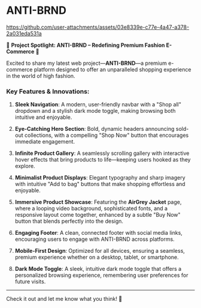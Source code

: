 # ANTI-BRND



https://github.com/user-attachments/assets/03e8339e-c77e-4a47-a378-2a031eda531a



🚀 **Project Spotlight: ANTI-BRND – Redefining Premium Fashion E-Commerce** 🌟

Excited to share my latest web project—**ANTI-BRND**—a premium e-commerce platform designed to offer an unparalleled shopping experience in the world of high fashion.

### **Key Features & Innovations:**

1. **Sleek Navigation**: A modern, user-friendly navbar with a "Shop all" dropdown and a stylish dark mode toggle, making browsing both intuitive and enjoyable.

2. **Eye-Catching Hero Section**: Bold, dynamic headers announcing sold-out collections, with a compelling "Shop Now" button that encourages immediate engagement.

3. **Infinite Product Gallery**: A seamlessly scrolling gallery with interactive hover effects that bring products to life—keeping users hooked as they explore.

4. **Minimalist Product Displays**: Elegant typography and sharp imagery with intuitive "Add to bag" buttons that make shopping effortless and enjoyable.

5. **Immersive Product Showcase**: Featuring the **AirGrey Jacket** page, where a looping video background, sophisticated fonts, and a responsive layout come together, enhanced by a subtle "Buy Now" button that blends perfectly into the design.

6. **Engaging Footer**: A clean, connected footer with social media links, encouraging users to engage with ANTI-BRND across platforms.

7. **Mobile-First Design**: Optimized for all devices, ensuring a seamless, premium experience whether on a desktop, tablet, or smartphone.

8. **Dark Mode Toggle**: A sleek, intuitive dark mode toggle that offers a personalized browsing experience, remembering user preferences for future visits.

---

Check it out and let me know what you think! 🚀


